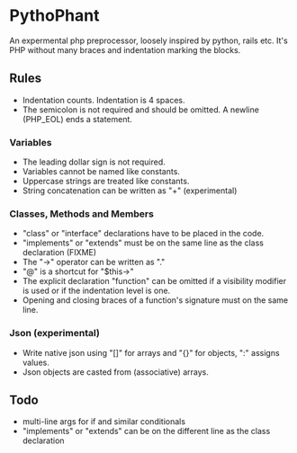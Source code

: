 PythoPhant
==========

An expermental php preprocessor, loosely inspired by python, rails etc. It's PHP
without many braces and indentation marking the blocks.

Rules
-----

* Indentation counts. Indentation is 4 spaces.
* The semicolon is not required and should be omitted. A newline (PHP_EOL) ends a statement.

### Variables

* The leading dollar sign is not required.
* Variables cannot be named like constants.
* Uppercase strings are treated like constants.
* String concatenation can be written as "+" (experimental)

### Classes, Methods and Members

* "class" or "interface" declarations have to be placed in the code.
* "implements" or "extends" must be on the same line as the class declaration (FIXME)
* The "->" operator can be written as "."
* "@" is a shortcut for "$this->"
* The explicit declaration "function" can be omitted if a visibility modifier is used or if the indentation level is one.
* Opening and closing braces of a function's signature must on the same line.

### Json (experimental)

* Write native json using "[]" for arrays and "{}" for objects, ":" assigns values.
* Json objects are casted from (associative) arrays.

Todo
----

* multi-line args for if and similar conditionals 
* "implements" or "extends" can be on the different line as the class declaration